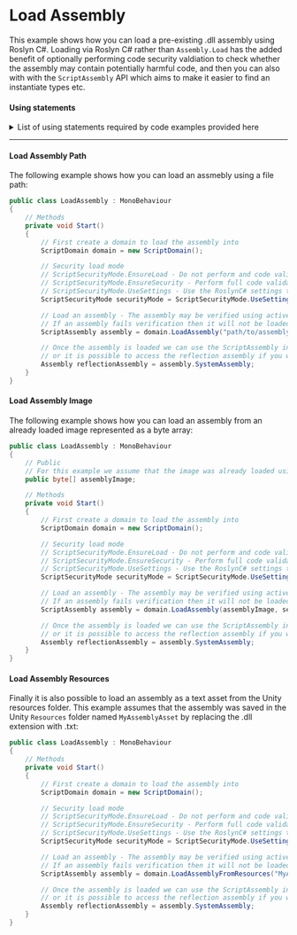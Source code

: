 # Load Assembly
This example shows how you can load a pre-existing .dll assembly using Roslyn C#. 
Loading via Roslyn C# rather than `Assembly.Load` has the added benefit of optionally performing code security valdiation to check whether the assembly may contain potentially harmful code, 
and then you can also with with the `ScriptAssembly` API which aims to make it easier to find an instantiate types etc.

#### Using statements
<details>
  <summary>List of using statements required by code examples provided here</summary>

```cs
using RoslynCSharp;
using System.Linq;
using UnityEngine;
```
</details>

---

#### Load Assembly Path
The following example shows how you can load an assmebly using a file path:
```cs
public class LoadAssembly : MonoBehaviour
{
    // Methods
    private void Start()
    {
        // First create a domain to load the assembly into
        ScriptDomain domain = new ScriptDomain();

        // Security load mode
        // ScriptSecurityMode.EnsureLoad - Do not perform and code validation and just load the assembly
        // ScriptSecurityMode.EnsureSecurity - Perform full code validation and discard the assembly if verification fails
        // ScriptSecurityMode.UseSettings - Use the RoslynC# settings to determine which action to take
        ScriptSecurityMode securityMode = ScriptSecurityMode.UseSettings;

        // Load an assembly - The assembly may be verified using active security restriction depending upon the security mod specified
        // If an assembly fails verification then it will not be loaded and the load method will return null
        ScriptAssembly assembly = domain.LoadAssembly("path/to/assembly.dll", securityMode);

        // Once the assembly is loaded we can use the ScriptAssembly interface which makes some things easier,
        // or it is possible to access the reflection assembly if you want to work with standard reflection API
        Assembly reflectionAssembly = assembly.SystemAssembly;
    }
}
```

#### Load Assembly Image
The following example shows how you can load an assembly from an already loaded image represented as a byte array:
```cs
public class LoadAssembly : MonoBehaviour
{
    // Public
    // For this example we assume that the image was already loaded using File.ReadAllBytes or similar, and contains a valid managed assembly image
    public byte[] assemblyImage;

    // Methods
    private void Start()
    {
        // First create a domain to load the assembly into
        ScriptDomain domain = new ScriptDomain();

        // Security load mode
        // ScriptSecurityMode.EnsureLoad - Do not perform and code validation and just load the assembly
        // ScriptSecurityMode.EnsureSecurity - Perform full code validation and discard the assembly if verification fails
        // ScriptSecurityMode.UseSettings - Use the RoslynC# settings to determine which action to take
        ScriptSecurityMode securityMode = ScriptSecurityMode.UseSettings;

        // Load an assembly - The assembly may be verified using active security restriction depending upon the security mod specified
        // If an assembly fails verification then it will not be loaded and the load method will return null
        ScriptAssembly assembly = domain.LoadAssembly(assemblyImage, securityMode);

        // Once the assembly is loaded we can use the ScriptAssembly interface which makes some things easier,
        // or it is possible to access the reflection assembly if you want to work with standard reflection API
        Assembly reflectionAssembly = assembly.SystemAssembly;
    }
}
```

#### Load Assembly Resources
Finally it is also possible to load an assembly as a text asset from the Unity resources folder. This example assumes that the assembly was saved in the Unity `Resources` folder named `MyAssemblyAsset` by replacing the .dll extension with .txt:

```cs
public class LoadAssembly : MonoBehaviour
{
    // Methods
    private void Start()
    {
        // First create a domain to load the assembly into
        ScriptDomain domain = new ScriptDomain();

        // Security load mode
        // ScriptSecurityMode.EnsureLoad - Do not perform and code validation and just load the assembly
        // ScriptSecurityMode.EnsureSecurity - Perform full code validation and discard the assembly if verification fails
        // ScriptSecurityMode.UseSettings - Use the RoslynC# settings to determine which action to take
        ScriptSecurityMode securityMode = ScriptSecurityMode.UseSettings;

        // Load an assembly - The assembly may be verified using active security restriction depending upon the security mod specified
        // If an assembly fails verification then it will not be loaded and the load method will return null
        ScriptAssembly assembly = domain.LoadAssemblyFromResources("MyAssemblyAsset", securityMode);

        // Once the assembly is loaded we can use the ScriptAssembly interface which makes some things easier,
        // or it is possible to access the reflection assembly if you want to work with standard reflection API
        Assembly reflectionAssembly = assembly.SystemAssembly;
    }
}
```
